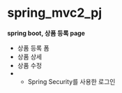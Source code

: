 # spring_mvc2_pj
**spring boot, 상품 등록 page**
  - 상품 등록 폼
  - 상품 상세
  - 상품 수정
  - + Spring Security를 사용한 로그인
